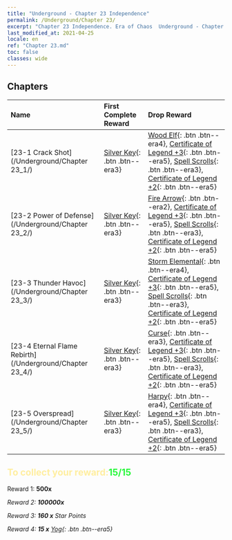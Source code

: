 ```yaml
---
title: "Underground - Chapter 23 Independence"
permalink: /Underground/Chapter 23/
excerpt: "Chapter 23 Independence. Era of Chaos  Underground - Chapter 23. Independence"
last_modified_at: 2021-04-25
locale: en
ref: "Chapter 23.md"
toc: false
classes: wide
---
```


## Chapters

  | Name |  First Complete Reward | Drop Reward |
  |:------------|:------------|:------------| 
  | [23-1 Crack Shot](/Underground/Chapter 23_1/) | [Silver Key](/Items/con_693/){: .btn .btn--era3} | [Wood Elf](/Items/unt_201/){: .btn .btn--era4}, [Certificate of Legend +3](/Items/mat_88/){: .btn .btn--era5}, [Spell Scrolls](/Items/con_694/){: .btn .btn--era3}, [Certificate of Legend +2](/Items/mat_81/){: .btn .btn--era5} |
  | [23-2 Power of Defense](/Underground/Chapter 23_2/) | [Silver Key](/Items/con_693/){: .btn .btn--era3} | [Fire Arrow](/Items/her_413/){: .btn .btn--era2}, [Certificate of Legend +3](/Items/mat_88/){: .btn .btn--era5}, [Spell Scrolls](/Items/con_694/){: .btn .btn--era3}, [Certificate of Legend +2](/Items/mat_81/){: .btn .btn--era5} |
  | [23-3 Thunder Havoc](/Underground/Chapter 23_3/) | [Silver Key](/Items/con_693/){: .btn .btn--era3} | [Storm Elemental](/Items/unt_263/){: .btn .btn--era4}, [Certificate of Legend +3](/Items/mat_88/){: .btn .btn--era5}, [Spell Scrolls](/Items/con_694/){: .btn .btn--era3}, [Certificate of Legend +2](/Items/mat_81/){: .btn .btn--era5} |
  | [23-4 Eternal Flame Rebirth](/Underground/Chapter 23_4/) | [Silver Key](/Items/con_693/){: .btn .btn--era3} | [Curse](/Items/her_410/){: .btn .btn--era3}, [Certificate of Legend +3](/Items/mat_88/){: .btn .btn--era5}, [Spell Scrolls](/Items/con_694/){: .btn .btn--era3}, [Certificate of Legend +2](/Items/mat_81/){: .btn .btn--era5} |
  | [23-5 Overspread](/Underground/Chapter 23_5/) | [Silver Key](/Items/con_693/){: .btn .btn--era3} | [Harpy](/Items/unt_245/){: .btn .btn--era4}, [Certificate of Legend +3](/Items/mat_88/){: .btn .btn--era5}, [Spell Scrolls](/Items/con_694/){: .btn .btn--era3}, [Certificate of Legend +2](/Items/mat_81/){: .btn .btn--era5} |


## <span style="color: #ffeea0">To collect your reward:</span><span style="color: #27f73a">15/15</span>

 Reward 1:  **500x** <i class="fas fa-gem"/>

 Reward 2:  **100000x** <i class="fas fa-coins"/>

 Reward 3: **160 x** Star Points

 Reward 4: **15 x** [Yog](/Items/her_377/){: .btn .btn--era5}

